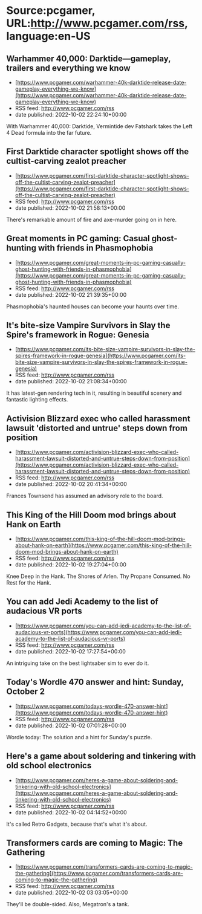 # Source:pcgamer, URL:http://www.pcgamer.com/rss, language:en-US

## Warhammer 40,000: Darktide—gameplay, trailers and everything we know
 - [https://www.pcgamer.com/warhammer-40k-darktide-release-date-gameplay-everything-we-know](https://www.pcgamer.com/warhammer-40k-darktide-release-date-gameplay-everything-we-know)
 - RSS feed: http://www.pcgamer.com/rss
 - date published: 2022-10-02 22:24:10+00:00

With Warhammer 40,000: Darktide, Vermintide dev Fatshark takes the Left 4 Dead formula into the far future.

## First Darktide character spotlight shows off the cultist-carving zealot preacher
 - [https://www.pcgamer.com/first-darktide-character-spotlight-shows-off-the-cultist-carving-zealot-preacher](https://www.pcgamer.com/first-darktide-character-spotlight-shows-off-the-cultist-carving-zealot-preacher)
 - RSS feed: http://www.pcgamer.com/rss
 - date published: 2022-10-02 21:58:13+00:00

There's remarkable amount of fire and axe-murder going on in here.

## Great moments in PC gaming: Casual ghost-hunting with friends in Phasmophobia
 - [https://www.pcgamer.com/great-moments-in-pc-gaming-casually-ghost-hunting-with-friends-in-phasmophobia](https://www.pcgamer.com/great-moments-in-pc-gaming-casually-ghost-hunting-with-friends-in-phasmophobia)
 - RSS feed: http://www.pcgamer.com/rss
 - date published: 2022-10-02 21:39:35+00:00

Phasmophobia's haunted houses can become your haunts over time.

## It's bite-size Vampire Survivors in Slay the Spire's framework in Rogue: Genesia
 - [https://www.pcgamer.com/its-bite-size-vampire-survivors-in-slay-the-spires-framework-in-rogue-genesia](https://www.pcgamer.com/its-bite-size-vampire-survivors-in-slay-the-spires-framework-in-rogue-genesia)
 - RSS feed: http://www.pcgamer.com/rss
 - date published: 2022-10-02 21:08:34+00:00

It has latest-gen rendering tech in it, resulting in beautiful scenery and fantastic lighting effects.

## Activision Blizzard exec who called harassment lawsuit 'distorted and untrue' steps down from position
 - [https://www.pcgamer.com/activision-blizzard-exec-who-called-harassment-lawsuit-distorted-and-untrue-steps-down-from-position](https://www.pcgamer.com/activision-blizzard-exec-who-called-harassment-lawsuit-distorted-and-untrue-steps-down-from-position)
 - RSS feed: http://www.pcgamer.com/rss
 - date published: 2022-10-02 20:41:34+00:00

Frances Townsend has assumed an advisory role to the board.

## This King of the Hill Doom mod brings about Hank on Earth
 - [https://www.pcgamer.com/this-king-of-the-hill-doom-mod-brings-about-hank-on-earth](https://www.pcgamer.com/this-king-of-the-hill-doom-mod-brings-about-hank-on-earth)
 - RSS feed: http://www.pcgamer.com/rss
 - date published: 2022-10-02 19:27:04+00:00

Knee Deep in the Hank. The Shores of Arlen. Thy Propane Consumed. No Rest for the Hank.

## You can add Jedi Academy to the list of audacious VR ports
 - [https://www.pcgamer.com/you-can-add-jedi-academy-to-the-list-of-audacious-vr-ports](https://www.pcgamer.com/you-can-add-jedi-academy-to-the-list-of-audacious-vr-ports)
 - RSS feed: http://www.pcgamer.com/rss
 - date published: 2022-10-02 17:27:54+00:00

An intriguing take on the best lightsaber sim to ever do it.

## Today's Wordle 470 answer and hint: Sunday, October 2
 - [https://www.pcgamer.com/todays-wordle-470-answer-hint](https://www.pcgamer.com/todays-wordle-470-answer-hint)
 - RSS feed: http://www.pcgamer.com/rss
 - date published: 2022-10-02 07:01:28+00:00

Wordle today: The solution and a hint for Sunday's puzzle.

## Here's a game about soldering and tinkering with old school electronics
 - [https://www.pcgamer.com/heres-a-game-about-soldering-and-tinkering-with-old-school-electronics](https://www.pcgamer.com/heres-a-game-about-soldering-and-tinkering-with-old-school-electronics)
 - RSS feed: http://www.pcgamer.com/rss
 - date published: 2022-10-02 04:14:52+00:00

It's called Retro Gadgets, because that's what it's about.

## Transformers cards are coming to Magic: The Gathering
 - [https://www.pcgamer.com/transformers-cards-are-coming-to-magic-the-gathering](https://www.pcgamer.com/transformers-cards-are-coming-to-magic-the-gathering)
 - RSS feed: http://www.pcgamer.com/rss
 - date published: 2022-10-02 03:03:05+00:00

They'll be double-sided. Also, Megatron's a tank.


